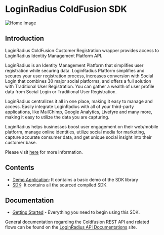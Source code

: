 # LoginRadius ColdFusion SDK


![Home Image](https://d2lvlj7xfpldmj.cloudfront.net/support/github/banner-1544x500.png)

## Introduction ##

LoginRadius ColdFusion Customer Registration wrapper provides access to LoginRadius Identity Management Platform API.

LoginRadius is an Identity Management Platform that simplifies user registration while securing data. LoginRadius Platform simplifies and secures your user registration process, increases conversion with Social Login that combines 30 major social platforms, and offers a full solution with Traditional User Registration. You can gather a wealth of user profile data from Social Login or Traditional User Registration. 

LoginRadius centralizes it all in one place, making it easy to manage and access. Easily integrate LoginRadius with all of your third-party applications, like MailChimp, Google Analytics, Livefyre and many more, making it easy to utilize the data you are capturing.

LoginRadius helps businesses boost user engagement on their web/mobile platform, manage online identities, utilize social media for marketing, capture accurate consumer data, and get unique social insight into their customer base.

Please visit [here](http://www.loginradius.com/) for more information.

## Contents ##

* [Demo Application](https://github.com/LoginRadius/coldfusion-sdk/tree/master/demo): It contains a basic demo of the SDK
library
* [SDK](https://github.com/LoginRadius/coldfusion-sdk/tree/master/SDK): It contains all the sourced compiled SDK.


## Documentation

* [Getting Started](http://apidocs.loginradius.com/docs/coldfusion) - Everything you need to begin using this SDK.


General documentation regarding the Coldfusion REST API and related flows can be found on the [LoginRadius API Documentations](http://apidocs.loginradius.com/) site. 